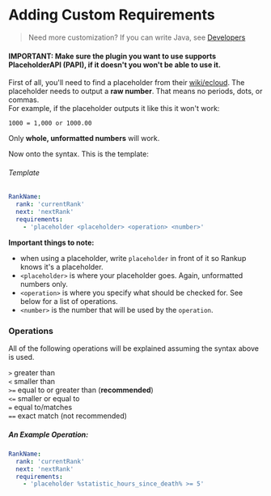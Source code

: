 <html>
  <head>
    <meta name="description" content="Tutorial for adding custom requirements to a rankup using PAPI!">
    <meta name="keywords" content="Rankup, Minecraft, Plugin, Spigot, Prestige">
  </head>
</html>

# Adding Custom Requirements

> Need more customization? If you can write Java, see [Developers](../For-Developers.md)

#### **IMPORTANT:** Make sure the plugin you want to use supports **PlaceholderAPI** (PAPI), if it doesn't you won't be able to use it.

First of all, you'll need to find a placeholder from their [wiki/ecloud](../GitHub/PAPI/Placeholders.html). The placeholder needs to output a **raw number**. That means no periods, dots, or commas.  
For example, if the placeholder outputs it like this it won't work:

`1000 = 1,000 or 1000.00`

Only __whole, unformatted numbers__ will work.

Now onto the syntax. This is the template:
###### Template
```yaml
RankName:
  rank: 'currentRank'
  next: 'nextRank'
  requirements:
    - 'placeholder <placeholder> <operation> <number>'
```
__Important things to note:__
- when using a placeholder, write `placeholder` in front of it so Rankup knows it's a placeholder.
- `<placeholder>` is where your placeholder goes. Again, unformatted numbers only.
- `<operation>` is where you specify what should be checked for. See below for a list of operations.
- `<number>` is the number that will be used by the `operation`.

### Operations
All of the following operations will be explained assuming the syntax above is used.

`>` greater than  
`<` smaller than  
`>=` equal to or greater than (**recommended**)  
`<=` smaller or equal to  
`=` equal to/matches  
`==` exact match (not recommended)  

##### An Example Operation:
```yaml
RankName:
  rank: 'currentRank'
  next: 'nextRank'
  requirements:
    - 'placeholder %statistic_hours_since_death% >= 5'
```
